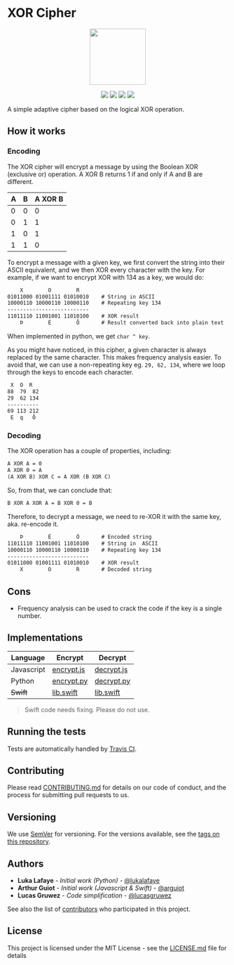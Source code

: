 # XOR Cipher
<p align="center">
<!-- replace image by project Image -->
<img height="128" src="https://cryptools.github.io/img/xor.svg">
</p>
<p align="center">
<img src="https://cryptools.github.io/img/status/implemented.svg">
<img src="https://img.shields.io/travis/CrypTools/XORCipher.svg">
<img src="https://img.shields.io/github/license/Cryptools/XORCipher.svg">
<img src="https://img.shields.io/github/contributors/Cryptools/XORCipher.svg">
</p>

A simple adaptive cipher based on the logical XOR operation.

## How it works

### Encoding

The XOR cipher will encrypt a message by using the Boolean XOR (exclusive or) operation. A XOR B returns 1 if and only if A and B are different.

| A | B | A XOR B |
|---|---|---------|
| 0 | 0 |    0    |
| 0 | 1 |    1    |
| 1 | 0 |    1    |
| 1 | 1 |    0    |

To encrypt a message with a given key, we first convert the string into their ASCII equivalent, and we then XOR every character with the key. For example, if we want to encrypt XOR with 134 as a key, we would do:

```txt
    X        O        R
01011000 01001111 01010010    # String in ASCII
10000110 10000110 10000110    # Repeating key 134
--------------------------
11011110 11001001 11010100    # XOR result
    Þ        É        Ô       # Result converted back into plain text
```

When implemented in python, we get `char ^ key`.

As you might have noticed, in this cipher, a given character is always replaced by the same character. This makes frequency analysis easier. To avoid that, we can use a non-repeating key eg. `29, 62, 134`, where we loop through the keys to encode each character.

```txt
 X  O  R
88  79  82
29  62 134
----------
69 113 212
 E  q   Ô
```


### Decoding

The XOR operation has a couple of properties, including:

```txt
A XOR A = 0
A XOR 0 = A
(A XOR B) XOR C = A XOR (B XOR C)
```

So, from that, we can conclude that:

```txt
B XOR A XOR A = B XOR 0 = B
```

Therefore, to decrypt a message, we need to re-XOR it with the same key, aka. re-encode it.

```txt
    Þ        É        Ô       # Encoded string
11011110 11001001 11010100    # String in  ASCII
10000110 10000110 10000110    # Repeating key 134
--------------------------
01011000 01001111 01010010    # XOR result
    X        O        R       # Decoded string
```

## Cons
* Frequency analysis can be used to crack the code if the key is a single number.

## Implementations

|    Language    |           Encrypt            |           Decrypt            |
|----------------|------------------------------|------------------------------|
|   Javascript   | [encrypt.js](js/encrypt.js)  | [decrypt.js](js/decrypt.js)  |
|     Python     | [encrypt.py](py/encrypt.py)  | [decrypt.py](py/decrypt.py)  |
|   ~~Swift~~    | [lib.swift](swift/lib.swift) | [lib.swift](swift/lib.swift) |

> Swift code needs fixing. Please do not use.

## Running the tests

Tests are automatically handled by [Travis CI](https://travis-ci.org/CrypTools/XORCipher/).

## Contributing

Please read [CONTRIBUTING.md](https://github.com/CrypTools/cryptools.github.io/blob/master/CONTRIBUTING.md) for details on our code of conduct, and the process for submitting pull requests to us.

## Versioning

We use [SemVer](http://semver.org/) for versioning. For the versions available, see the [tags on this repository](https://github.com/CrypTools/XORCipher/tags).

## Authors

* **Luka Lafaye** - *Initial work (Python)* - [@lukalafaye](https://github.com/lukalafaye)
* **Arthur Guiot** - *Initial work (Javascript & Swift)* - [@arguiot](https://github.com/arguiot)
* **Lucas Gruwez** - *Code simplification* - [@lucasgruwez](https://github.com/lucasgruwez)

See also the list of [contributors](https://github.com/CrypTools/XORCipher/contributors) who participated in this project.

## License

This project is licensed under the MIT License - see the [LICENSE.md](LICENSE.md) file for details
